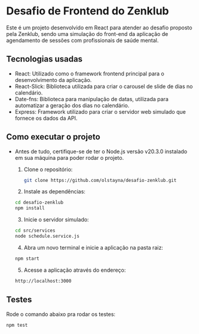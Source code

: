 # Desafio de Frontend do Zenklub

Este é um projeto desenvolvido em React para atender ao desafio proposto pela Zenklub, sendo uma simulação do front-end da aplicação de agendamento de sessões com profissionais de saúde mental.

## Tecnologias usadas

- React: Utilizado como o framework frontend principal para o desenvolvimento da aplicação.
- React-Slick: Biblioteca utilizada para criar o carousel de slide de dias no calendário.
- Date-fns: Biblioteca para manipulação de datas, utilizada para automatizar a geração dos dias no calendário.
- Express: Framework utilizado para criar o servidor web simulado que fornece os dados da API.

## Como executar o projeto
* Antes de tudo, certifique-se de ter o Node.js versão v20.3.0 instalado em sua máquina para poder rodar o projeto.

    1.  Clone o repositório:

        ```sh
        git clone https://github.com/olstayna/desafio-zenklub.git
        ```

    2.  Instale as dependências:
    ```sh
    cd desafio-zenklub
    npm install
    ```

    3.  Inicie o servidor simulado:
    ```sh
    cd src/services
    node schedule.service.js
    ```

    4.  Abra um novo terminal e inicie a aplicação na pasta raiz:
    ```sh
    npm start
    ```

    5.  Acesse a aplicação através do endereço:
    ```sh
    http://localhost:3000
    ```

## Testes
Rode o comando abaixo pra rodar os testes:

    npm test